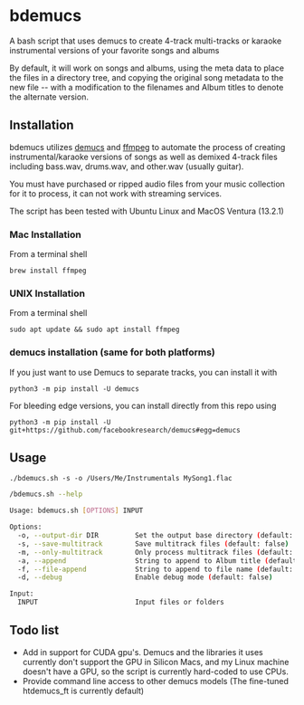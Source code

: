 # bdemucs
A bash script that uses demucs to create 4-track multi-tracks or karaoke instrumental versions of your favorite songs and albums

By default, it will work on songs and albums, using the meta data to place the files in a directory tree, and copying the original song metadata to the new file -- with a modification to the filenames and Album titles to denote the alternate version.

## Installation

bdemucs utilizes [demucs](https://github.com/facebookresearch/demucs) and [ffmpeg](https://ffmpeg.org/) to automate the process of creating instrumental/karaoke versions of songs as well as demixed 4-track files including bass.wav, drums.wav, and other.wav (usually guitar).

You must have purchased or ripped audio files from your music collection for it to process, it can not work with streaming services.

The script has been tested with Ubuntu Linux and MacOS Ventura (13.2.1)

### Mac Installation

From a terminal shell

`brew install ffmpeg`

### UNIX Installation

From a terminal shell

`sudo apt update && sudo apt install ffmpeg`

### demucs installation (same for both platforms)

If you just want to use Demucs to separate tracks, you can install it with

`python3 -m pip install -U demucs`

For bleeding edge versions, you can install directly from this repo using

`python3 -m pip install -U git+https://github.com/facebookresearch/demucs#egg=demucs`

## Usage

`./bdemucs.sh -s -o /Users/Me/Instrumentals MySong1.flac`

``` bash
/bdemucs.sh --help

Usage: bdemucs.sh [OPTIONS] INPUT

Options:
  -o, --output-dir DIR         Set the output base directory (default: /Volumes/Media/Instrumentals)
  -s, --save-multitrack        Save multitrack files (default: false)
  -m, --only-multitrack        Only process multitrack files (default: false)
  -a, --append                 String to append to Album title (default: " (Instrumental)")
  -f, --file-append            String to append to file name (default: "_instrumental")
  -d, --debug                  Enable debug mode (default: false)

Input:
  INPUT                        Input files or folders
```


## Todo list

* Add in support for CUDA gpu's. Demucs and the libraries it uses currently don't support the GPU in Silicon Macs, and my Linux machine doesn't have a GPU, so the script is currently hard-coded to use CPUs.
* Provide command line access to other demucs models (The fine-tuned htdemucs_ft is currently default)
